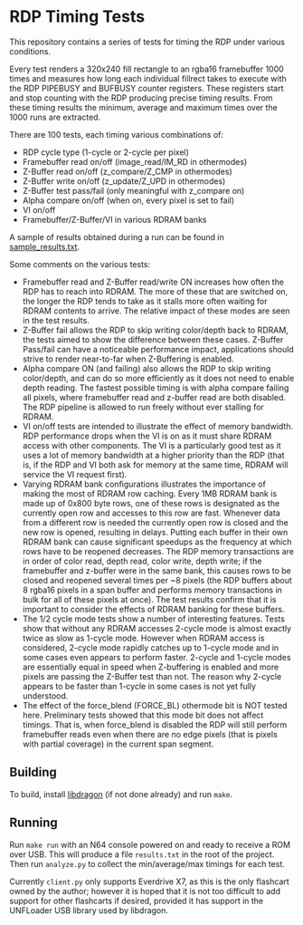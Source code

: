 # RDP Timing Tests

This repository contains a series of tests for timing the RDP under various conditions.

Every test renders a 320x240 fill rectangle to an rgba16 framebuffer 1000 times and measures how long each individual fillrect takes to execute with the RDP PIPEBUSY and BUFBUSY counter registers. These registers start and stop counting with the RDP producing precise timing results. From these timing results the minimum, average and maximum times over the 1000 runs are extracted.

There are 100 tests, each timing various combinations of:
- RDP cycle type (1-cycle or 2-cycle per pixel)
- Framebuffer read on/off (image_read/IM_RD in othermodes)
- Z-Buffer read on/off (z_compare/Z_CMP in othermodes)
- Z-Buffer write on/off (z_update/Z_UPD in othermodes)
- Z-Buffer test pass/fail (only meaningful with z_compare on)
- Alpha compare on/off (when on, every pixel is set to fail)
- VI on/off
- Framebuffer/Z-Buffer/VI in various RDRAM banks

A sample of results obtained during a run can be found in [sample_results.txt](sample_results.txt).

Some comments on the various tests:
- Framebuffer read and Z-Buffer read/write ON increases how often the RDP has to reach into RDRAM. The more of these that are switched on, the longer the RDP tends to take as it stalls more often waiting for RDRAM contents to arrive. The relative impact of these modes are seen in the test results.
- Z-Buffer fail allows the RDP to skip writing color/depth back to RDRAM, the tests aimed to show the difference between these cases. Z-Buffer Pass/fail can have a noticeable performance impact, applications should strive to render near-to-far when Z-Buffering is enabled.
- Alpha compare ON (and failing) also allows the RDP to skip writing color/depth, and can do so more efficiently as it does not need to enable depth reading. The fastest possible timing is with alpha compare failing all pixels, where framebuffer read and z-buffer read are both disabled. The RDP pipeline is allowed to run freely without ever stalling for RDRAM.
- VI on/off tests are intended to illustrate the effect of memory bandwidth. RDP performance drops when the VI is on as it must share RDRAM access with other components. The VI is a particularly good test as it uses a lot of memory bandwidth at a higher priority than the RDP (that is, if the RDP and VI both ask for memory at the same time, RDRAM will service the VI request first).
- Varying RDRAM bank configurations illustrates the importance of making the most of RDRAM row caching. Every 1MB RDRAM bank is made up of 0x800 byte rows, one of these rows is designated as the currently open row and accesses to this row are fast. Whenever data from a different row is needed the currently open row is closed and the new row is opened, resulting in delays. Putting each buffer in their own RDRAM bank can cause significant speedups as the frequency at which rows have to be reopened decreases. The RDP memory transactions are in order of color read, depth read, color write, depth write; if the framebuffer and z-buffer were in the same bank, this causes rows to be closed and reopened several times per ~8 pixels (the RDP buffers about 8 rgba16 pixels in a span buffer and performs memory transactions in bulk for all of these pixels at once). The test results confirm that it is important to consider the effects of RDRAM banking for these buffers.
- The 1/2 cycle mode tests show a number of interesting features. Tests show that without any RDRAM accesses 2-cycle mode is almost exactly twice as slow as 1-cycle mode. However when RDRAM access is considered, 2-cycle mode rapidly catches up to 1-cycle mode and in some cases even appears to perform faster. 2-cycle and 1-cycle modes are essentially equal in speed when Z-buffering is enabled and more pixels are passing the Z-Buffer test than not. The reason why 2-cycle appears to be faster than 1-cycle in some cases is not yet fully understood.
- The effect of the force_blend (FORCE_BL) othermode bit is NOT tested here. Preliminary tests showed that this mode bit does not affect timings. That is, when force_blend is disabled the RDP will still perform framebuffer reads even when there are no edge pixels (that is pixels with partial coverage) in the current span segment.

## Building

To build, install [libdragon](https://github.com/dragonminded/libdragon) (if not done already) and run `make`.

## Running

Run `make run` with an N64 console powered on and ready to receive a ROM over USB. This will produce a file `results.txt` in the root of the project. Then run `analyze.py` to collect the min/average/max timings for each test.

Currently `client.py` only supports Everdrive X7, as this is the only flashcart owned by the author; however it is hoped that it is not too difficult to add support for other flashcarts if desired, provided it has support in the UNFLoader USB library used by libdragon.
